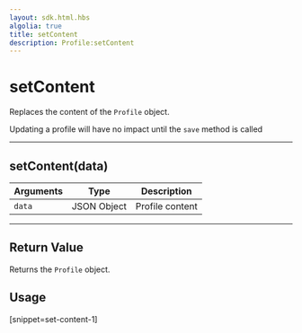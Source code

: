 ```yaml
---
layout: sdk.html.hbs
algolia: true
title: setContent
description: Profile:setContent
---
```

  

# setContent
Replaces the content of the `Profile` object.

<aside class="note">
Updating a profile will have no impact until the <code>save</code> method is called
</aside>

---

## setContent(data)

| Arguments | Type | Description |
|---------------|---------|----------------------------------------|
| ``data`` | JSON Object | Profile content |

---

## Return Value

Returns the `Profile` object.

## Usage

[snippet=set-content-1]
